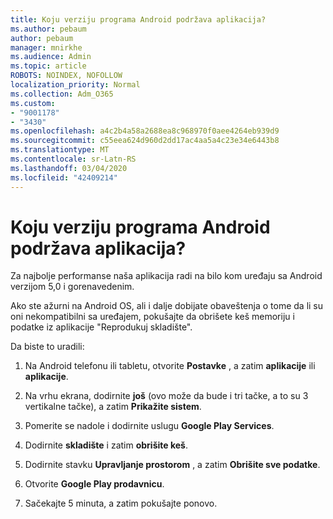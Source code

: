 ```yaml
---
title: Koju verziju programa Android podržava aplikacija?
ms.author: pebaum
author: pebaum
manager: mnirkhe
ms.audience: Admin
ms.topic: article
ROBOTS: NOINDEX, NOFOLLOW
localization_priority: Normal
ms.collection: Adm_O365
ms.custom:
- "9001178"
- "3430"
ms.openlocfilehash: a4c2b4a58a2688ea8c968970f0aee4264eb939d9
ms.sourcegitcommit: c55eea624d960d2dd17ac4aa5a4c23e34e6443b8
ms.translationtype: MT
ms.contentlocale: sr-Latn-RS
ms.lasthandoff: 03/04/2020
ms.locfileid: "42409214"
---
```

# <a name="what-version-of-android-does-your-app-support"></a>Koju verziju programa Android podržava aplikacija?

Za najbolje performanse naša aplikacija radi na bilo kom uređaju sa Android verzijom 5,0 i gorenavedenim.

Ako ste ažurni na Android OS, ali i dalje dobijate obaveštenja o tome da li su oni nekompatibilni sa uređajem, pokušajte da obrišete keš memoriju i podatke iz aplikacije "Reprodukuj skladište".

Da biste to uradili: 

1. Na Android telefonu ili tabletu, otvorite **Postavke** , a zatim **aplikacije** ili **aplikacije**.

2. Na vrhu ekrana, dodirnite **još** (ovo može da bude i tri tačke, a to su 3 vertikalne tačke), a zatim **Prikažite sistem**. 

3. Pomerite se nadole i dodirnite uslugu **Google Play Services**. 

4. Dodirnite **skladište** i zatim **obrišite keš**. 

5. Dodirnite stavku **Upravljanje prostorom** , a zatim **Obrišite sve podatke**. 

6. Otvorite **Google Play prodavnicu**. 

7. Sačekajte 5 minuta, a zatim pokušajte ponovo. 